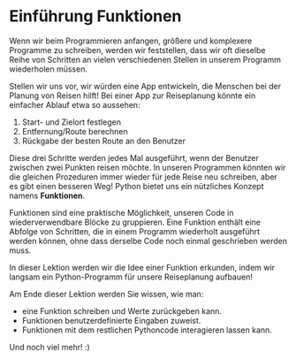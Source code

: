 Einführung Funktionen
======

Wenn wir beim Programmieren anfangen, größere und komplexere Programme zu schreiben, werden wir feststellen, dass wir oft dieselbe Reihe von Schritten an vielen verschiedenen Stellen in unserem Programm wiederholen müssen.

Stellen wir uns vor, wir würden eine App entwickeln, die Menschen bei der Planung von Reisen hilft! Bei einer App zur Reiseplanung könnte ein einfacher Ablauf etwa so aussehen:

 1. Start- und Zielort festlegen
 2. Entfernung/Route berechnen
 3. Rückgabe der besten Route an den Benutzer

Diese drei Schritte werden jedes Mal ausgeführt, wenn der Benutzer zwischen zwei Punkten reisen möchte. In unseren Programmen könnten wir die gleichen Prozeduren immer wieder für jede Reise neu schreiben, aber es gibt einen besseren Weg! Python bietet uns ein nützliches Konzept namens **Funktionen**.

Funktionen sind eine praktische Möglichkeit, unseren Code in wiederverwendbare Blöcke zu gruppieren. Eine Funktion enthält eine Abfolge von Schritten, die in einem Programm wiederholt ausgeführt werden können, ohne dass derselbe Code noch einmal geschrieben werden muss.

In dieser Lektion werden wir die Idee einer Funktion erkunden, indem wir langsam ein Python-Programm für unsere Reiseplanung aufbauen!

Am Ende dieser Lektion werden Sie wissen, wie man:

- eine Funktion schreiben und Werte zurückgeben kann.
- Funktionen benutzerdefinierte Eingaben zuweist.
- Funktionen mit dem restlichen Pythoncode interagieren lassen kann.

Und noch viel mehr! :)
